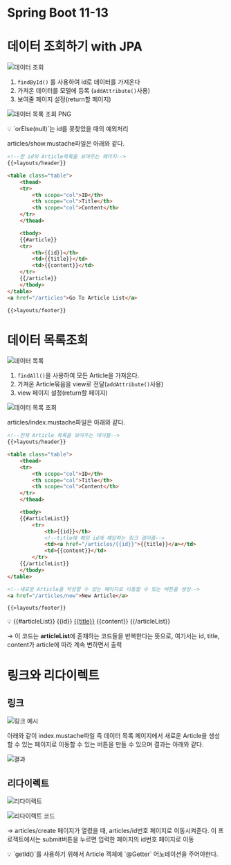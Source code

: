 # Spring Boot 11-13

# 데이터 조회하기 with JPA

![데이터 조회](https://user-images.githubusercontent.com/77094833/148404980-d7aa593c-75cb-40ac-98f8-926538028442.PNG)

1. `findById()` 를 사용하여 id로 데이터를 가져온다
2. 가져온 데이터를 모델에 등록 (`addAttribute()`사용)
3. 보여줄 페이지 설정(return할 페이지)

![데이터 목록 조회 PNG](https://user-images.githubusercontent.com/77094833/148405380-23ca0ece-c32e-48b2-81cb-7565d03affb6.png)

<aside>
💡 `orElse(null)`는 id를 못찾았을 때의 예외처리

</aside>

articles/show.mustache파일은 아래와 같다.

```html
<!--한 id의 Article목록을 보여주는 페이지-->
{{>layouts/header}}

<table class="table">
    <thead>
    <tr>
        <th scope="col">ID</th>
        <th scope="col">Title</th>
        <th scope="col">Content</th>
    </tr>
    </thead>

    <tbody>
    {{#article}}
    <tr>
        <th>{{id}}</th>
        <td>{{title}}</td>
        <td>{{content}}</td>
    </tr>
    {{/article}}
    </tbody>
</table>
<a href="/articles">Go To Article List</a>

{{>layouts/footer}}
```

# 데이터 목록조회

![데이터 목록](https://user-images.githubusercontent.com/77094833/148405038-95e029d5-2f5f-4ff2-b37b-9a97ab629e47.PNG)

1. `findAll()`을 사용하여 모든 Article을 가져온다.
2. 가져온 Article묶음을 view로 전달(`addAttribute()`사용)
3. view 페이지 설정(return할 페이지)

![데이터 목록 조회](https://user-images.githubusercontent.com/77094833/148405086-79f7fc03-b3fa-4230-9f81-9bbff067e500.PNG)

articles/index.mustache파일은 아래와 같다.

```html
<!--전체 Article 목록을 보여주는 테이블-->
{{>layouts/header}}

<table class="table">
    <thead>
    <tr>
        <th scope="col">ID</th>
        <th scope="col">Title</th>
        <th scope="col">Content</th>
    </tr>
    </thead>

    <tbody>
    {{#articleList}}
        <tr>
            <th>{{id}}</th>
            <!--title에 해당 id에 해당하는 링크 걸어줌-->
            <td><a href="/articles/{{id}}">{{title}}</a></td>
            <td>{{content}}</td>
        </tr>
    {{/articleList}}
    </tbody>
</table>

<!--새로운 Article을 작성할 수 있는 페이지로 이동할 수 있는 버튼을 생성-->
<a href="/articles/new">New Article</a>

{{>layouts/footer}}
```

<aside>
💡 {{#articleList}}
        <tr>
            <th>{{id}}</th>
            <!--title에 해당 id에 해당하는 링크 걸어줌-->
            <td><a href="/articles/{{id}}">{{title}}</a></td>
            <td>{{content}}</td>
        </tr>
    {{/articleList}}

→ 이 코드는 **articleList**에 존재하는 코드들을 반복한다는 뜻으로, 여기서는  id, title, content가 article에 따라 계속 변하면서 출력 

</aside>

# 링크와 리다이렉트

## 링크

![링크 예시](https://user-images.githubusercontent.com/77094833/148405135-9ea85664-50aa-4719-b57d-5615d92e74b1.PNG)


아래와 같이 index.mustache파일 즉 데이터 목록 페이지에서 새로운 Article을 생성할 수 있는 페이지로 이동할 수 있는 버튼을 만들 수 있으며 결과는 아래와 같다.

![결과](https://user-images.githubusercontent.com/77094833/148405157-787d686e-2340-495c-8458-fcbf1ffd435c.PNG)

## 리다이렉트

![리다이렉트](https://user-images.githubusercontent.com/77094833/148405183-676baf63-d814-4cf1-b23f-7202f891b83b.PNG)

![리다이렉트 코드](https://user-images.githubusercontent.com/77094833/148405205-d1903161-8dcb-4a42-ade0-b8a9c92100a7.PNG)

→ articles/create 페이지가 열렸을 때, articles/id번호 페이지로 이동시켜준다. 이 프로젝트에서는 submit버튼을 누르면 입력한 페이지의 id번호 페이지로 이동

<aside>
💡 `getId()`를 사용하기 위해서 Article 객체에 `@Getter` 어노테이션을 주어야한다.

</aside>
